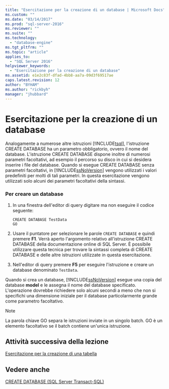```yaml
---
title: "Esercitazione per la creazione di un database | Microsoft Docs"
ms.custom: ""
ms.date: "03/14/2017"
ms.prod: "sql-server-2016"
ms.reviewer: ""
ms.suite: ""
ms.technology: 
  - "database-engine"
ms.tgt_pltfrm: ""
ms.topic: "article"
applies_to: 
  - "SQL Server 2016"
helpviewer_keywords: 
  - "Esercitazione per la creazione di un database"
ms.assetid: e1e2c83f-dfad-4bb8-aa7a-09d3f69517ae
caps.latest.revision: 12
author: "BYHAM"
ms.author: "rickbyh"
manager: "jhubbard"
---
```

# Esercitazione per la creazione di un database
Analogamente a numerose altre istruzioni [!INCLUDE[tsql](../includes/tsql-md.md)], l'istruzione CREATE DATABASE ha un parametro obbligatorio, ovvero il nome del database. L'istruzione CREATE DATABASE dispone inoltre di numerosi parametri facoltativi, ad esempio il percorso su disco in cui si desidera inserire i file del database. Quando si esegue CREATE DATABASE senza parametri facoltativi, in [!INCLUDE[ssNoVersion](../includes/ssnoversion-md.md)] vengono utilizzati i valori predefiniti per molti di tali parametri. In questa esercitazione vengono utilizzati solo alcuni dei parametri facoltativi della sintassi.  
  
### Per creare un database  
  
1.  In una finestra dell'editor di query digitare ma non eseguire il codice seguente:  
  
    ```  
    CREATE DATABASE TestData  
    GO  
    ```  
  
2.  Usare il puntatore per selezionare le parole `CREATE DATABASE` e quindi premere **F1**. Verrà aperto l'argomento relativo all'istruzione CREATE DATABASE della documentazione online di SQL Server. È possibile utilizzare questa tecnica per trovare la sintassi completa di CREATE DATABASE e delle altre istruzioni utilizzate in questa esercitazione.  
  
3.  Nell'editor di query premere **F5** per eseguire l'istruzione e creare un database denominato `TestData`.  
  
Quando si crea un database, [!INCLUDE[ssNoVersion](../includes/ssnoversion-md.md)] esegue una copia del database **model** e le assegna il nome del database specificato. L'operazione dovrebbe richiedere solo alcuni secondi a meno che non si specifichi una dimensione iniziale per il database particolarmente grande come parametro facoltativo.  
  
> [!NOTE]  
> La parola chiave GO separa le istruzioni inviate in un singolo batch. GO è un elemento facoltativo se il batch contiene un'unica istruzione.  
  
## Attività successiva della lezione  
[Esercitazione per la creazione di una tabella](../t-sql/creating-a-table-tutorial.md)  
  
## Vedere anche  
[CREATE DATABASE &#40;SQL Server Transact-SQL&#41;](../t-sql/statements/create-database-sql-server-transact-sql.md)  
  
  
  
